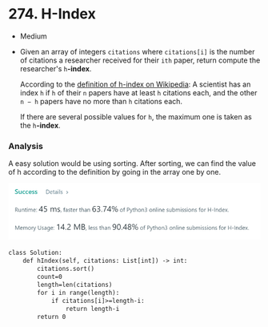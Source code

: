 # 274. H-Index

* Medium
*   Given an array of integers `citations` where `citations[i]` is the number of citations a researcher received for their `ith` paper, return compute the researcher's `h`**-index**.

    According to the [definition of h-index on Wikipedia](https://en.wikipedia.org/wiki/H-index): A scientist has an index `h` if `h` of their `n` papers have at least `h` citations each, and the other `n − h` papers have no more than `h` citations each.

    If there are several possible values for `h`, the maximum one is taken as the `h`**-index**.

### Analysis&#x20;

A easy solution would be using sorting. After sorting, we can find the value of h according to the definition by going in the array one by one.&#x20;

![](<../../.gitbook/assets/image (20) (1) (1).png>)

```
class Solution:
    def hIndex(self, citations: List[int]) -> int:
        citations.sort()
        count=0
        length=len(citations)
        for i in range(length):
            if citations[i]>=length-i:
                return length-i
        return 0
```
